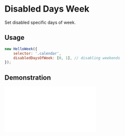 # Disabled Days Week

Set disabled specific days of week.

## Usage

```js
new HelloWeek({
    selector: '.calendar',
    disabledDaysOfWeek: [0, 1], // disabling weekends
});
```

## Demonstration

<iframe
    src="docs/v2/demos/disabled-days-week.html"
    frameborder="no"
    allowfullscreen="allowfullscreen">
</iframe>
